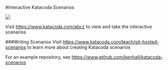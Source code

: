#Interactive Katacoda Scenarios

[![](http://shields.katacoda.com/katacoda/abcz/count.svg)](https://www.katacoda.com/abcz "Get your profile on Katacoda.com")

Visit https://www.katacoda.com/abcz to view and take the interactive scenarios

###Writing Scenarios
Visit https://www.katacoda.com/teach/git-hosted-scenarios to learn more about creating Katacoda scenarios

For an example repository, see https://www.github.com/benhall/katacoda-scenarios
